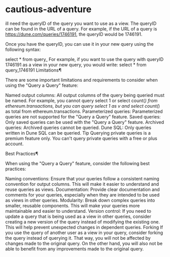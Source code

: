 # cautious-adventure
ill need the queryID of the query you want to use as a view. The queryID can be found in the URL of a query. For example, if the URL of a query is 
https://dune.com/queries/1746191, the queryID would be 1746191.

Once you have the queryID, you can use it in your new query using the following syntax:


select * from query_<queryID>
For example, if you want to use the query with queryID 1746191 as a view in your new query, you would write:
select * from query_1746191 
Limitations¶

There are some important limitations and requirements to consider when using the "Query a Query" feature:

Named output columns: All output columns of the query being queried must be named. For example, you cannot query select 1 or select count(*) from ethereum.transactions, but you can query select 1 as v and select count(*) as total from ethereum.transactions.
Parameterized queries: Parameterized queries are not supported for the "Query a Query" feature.
Saved queries: Only saved queries can be used with the "Query a Query" feature.
Archived queries: Archived queries cannot be queried.
Dune SQL: Only queries written in Dune SQL can be queried.
Tip
Querying private queries is a premium feature only. You can't query private queries with a free or plus account.

Best Practices¶

When using the "Query a Query" feature, consider the following best practices:

Naming conventions: Ensure that your queries follow a consistent naming convention for output columns. This will make it easier to understand and reuse queries as views.
Documentation: Provide clear documentation and comments for your queries, especially when they are intended to be used as views in other queries.
Modularity: Break down complex queries into smaller, reusable components. This will make your queries more maintainable and easier to understand.
Version control: If you need to update a query that is being used as a view in other queries, consider creating a new version of the query instead of modifying the existing one. This will help prevent unexpected changes in dependent queries.
Forking If you use the query of another user as a view in your query, consider forking the query instead of querying it. That way, you will not be affected by changes made to the original query. On the other hand, you will also not be able to benefit from any improvements made to the original query.
